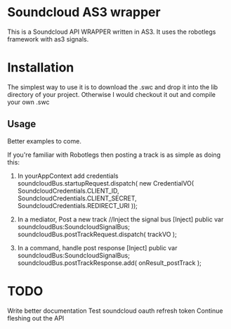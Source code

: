 # Soundcloud AS3 wrapper
This is a Soundcloud API WRAPPER written in AS3. It uses the robotlegs framework with as3 signals.

# Installation
The simplest way to use it is to download the .swc and drop it into the lib directory of your project.
Otherwise I would checkout it out and compile your own .swc

## Usage
Better examples to come.

If you're familiar with Robotlegs then posting a track is as simple as doing this:

1. In yourAppContext add credentials
	soundcloudBus.startupRequest.dispatch( new CredentialVO( SoundcloudCredentials.CLIENT_ID, SoundcloudCredentials.CLIENT_SECRET, SoundcloudCredentials.REDIRECT_URI ));

2. In a mediator, Post a new track
	//Inject the signal bus
	[Inject]
	public var soundcloudBus:SoundcloudSignalBus;		
	soundcloudBus.postTrackRequest.dispatch( trackVO );

3. In a command, handle post response
	[Inject]
	public var soundcloudBus:SoundcloudSignalBus;		
	soundcloudBus.postTrackResponse.add( onResult_postTrack );

# TODO
Write better documentation
Test soundcloud oauth refresh token
Continue fleshing out the API